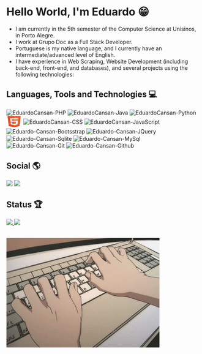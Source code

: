 # Hello World, I'm Eduardo 😁 

- I am currently in the 5th semester of the Computer Science at Unisinos, in Porto Alegre.
- I work at Grupo Doc as a Full Stack Developer.
- Portuguese is my native language, and I currently have an intermediate/advanced level of English.
- I have experience in Web Scraping, Website Development (including back-end, front-end, and databases), and several projects using the following technologies:

## Languages, Tools and Technologies 💻
  
<div style="display: inline_block">
    <img alt="EduardoCansan-PHP" align="center" height="40" widht="40" src="https://cdn.jsdelivr.net/gh/devicons/devicon@latest/icons/php/php-original.svg" />      
    <img alt="EduardoCansan-Java" align="center" height="35" width="40" src="https://cdn.jsdelivr.net/gh/devicons/devicon@latest/icons/java/java-original.svg" />
    <img alt="EduardoCansan-Python" align="center" height="35" width="40" src="https://cdn.jsdelivr.net/gh/devicons/devicon@latest/icons/python/python-original.svg" />
    <img alt="EduardoCansan-HTML" align="center" height="30" width="40" src="https://raw.githubusercontent.com/devicons/devicon/master/icons/html5/html5-original.svg" />
    <img alt="EduardoCansan-CSS" align="center" height="30" width="40" src="https://cdn.jsdelivr.net/gh/devicons/devicon@latest/icons/css3/css3-original.svg" />
    <img alt="EduardoCansan-JavaScript" align="center" height="30" width="40" src="https://cdn.jsdelivr.net/gh/devicons/devicon@latest/icons/javascript/javascript-original.svg" />
    <img alt="Eduardo-Cansan-Bootsstrap" align="center" height="35" widht="40" src="https://cdn.jsdelivr.net/gh/devicons/devicon@latest/icons/bootstrap/bootstrap-original.svg" /> 
    <img alt="Eduardo-Cansan-JQuery" align="center" height="30" width="40" src="https://cdn.jsdelivr.net/gh/devicons/devicon@latest/icons/jquery/jquery-original.svg" />
    <img alt="Eduardo-Cansan-Sqlite" align="center" height="30" widht="40" src="https://cdn.jsdelivr.net/gh/devicons/devicon@latest/icons/sqlite/sqlite-original.svg" />
    <img alt="Eduardo-Cansan-MySql" align="center" height="50" width="40" src="https://cdn.jsdelivr.net/gh/devicons/devicon@latest/icons/mysql/mysql-original-wordmark.svg" />
    <img alt="Eduardo-Cansan-Git" align="center" height="30" width="40" src="https://cdn.jsdelivr.net/gh/devicons/devicon@latest/icons/git/git-original.svg" />
    <img alt="Eduardo-Cansan-Github" style="background-color: #ffffff" align="center" height="30" widht="40" src="https://cdn.jsdelivr.net/gh/devicons/devicon@latest/icons/github/github-original.svg" />
</div>

## Social 🌎

<div> 
   <a href="https://www.linkedin.com/in/eduardo-meirelles-menegat-cansan-a44403287/" target="_blank"><img src="https://img.shields.io/badge/-LinkedIn-%230077B5?style=for-the-badge&logo=linkedin&logoColor=white" target="_blank"></a>
  <a href = "mailto:eduardocansann@gmail.com"><img src="https://img.shields.io/badge/-Gmail-%23333?style=for-the-badge&logo=gmail&logoColor=white" target="_blank"></a>
</div>

## Status 🏆

<div>
<a href="https://github.com/EduardoCansan">
<img loading="lazy" height="180em" src="https://github-readme-stats.vercel.app/api/top-langs/?username=EduardoCansan&layout=compact&langs_count=7&theme=github_dark_dimmed&include_all_commits=true&count_private=false"/>
<img loading="lazy" height="180em" src="https://github-readme-stats.vercel.app/api?username=EduardoCansan&show_icons=true&theme=github_dark_dimmed&include_all_commits=true&count_private=false"/>
</div><br>

![Typing GIF](https://raw.githubusercontent.com/EduardoCansan/EduardoCansan/main/anime-boy-using-computer.gif)


